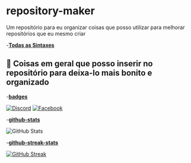 # repository-maker
Um repositório para eu organizar coisas que posso utilizar para melhorar repositórios que eu mesmo criar

-[**Todas as Sintaxes**](https://docs.github.com/pt/get-started/writing-on-github/getting-started-with-writing-and-formatting-on-github/basic-writing-and-formatting-syntax#relative-links)
## 📸 Coisas em geral que posso inserir no repositório para deixa-lo mais bonito e organizado
-[**badges**](https://github.com/digitalinnovationone/dio-lab-open-source/blob/main/utils/badges/badges.md)

[![Discord](https://img.shields.io/badge/Discord-7289DA?style=for-the-badge&logo=discord&logoColor=white)](https://discord.com/channels/@SEUUSERNAME/)
[![Facebook](https://img.shields.io/badge/Facebook-1877F2?style=for-the-badge&logo=facebook&logoColor=white)](https://www.facebook.com/SEUUSERNAME/)

-[**github-stats**](https://github.com/digitalinnovationone/dio-lab-open-source/blob/main/utils/cards/github-stats.md)

![GitHub Stats](https://github-readme-stats.vercel.app/api?username=SEUUSERNAME&theme=transparent&bg_color=000&border_color=30A3DC&show_icons=true&icon_color=30A3DC&title_color=E94D5F&text_color=FFF)

-[**github-streak-stats**](https://github.com/digitalinnovationone/dio-lab-open-source/blob/main/utils/cards/github-streak-stats.md)

[![GitHub Streak](https://streak-stats.demolab.com/?user=SEUUSERNAME&theme=bear&background=000&border=30A3DC&dates=FFF)](https://git.io/streak-stats)


